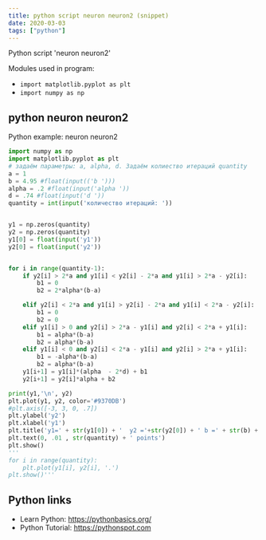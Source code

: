 ```yaml
---
title: python script neuron neuron2 (snippet)
date: 2020-03-03
tags: ["python"]
---
```

Python script 'neuron neuron2'


Modules used in program: 
* `import matplotlib.pyplot as plt`
* `import numpy as np`

## python neuron neuron2

Python example: neuron neuron2

```python
import numpy as np
import matplotlib.pyplot as plt
# задаём параметры: a, alpha, d. Задаём колиество итераций quantity
a = 1
b = 4.95 #float(input(('b ')))
alpha = .2 #float(input('alpha '))
d = .74 #float(input('d '))
quantity = int(input('количество итераций: '))


y1 = np.zeros(quantity)
y2 = np.zeros(quantity)
y1[0] = float(input('y1'))
y2[0] = float(input('y2'))


for i in range(quantity-1):
    if y2[i] > 2*a and y1[i] < y2[i] - 2*a and y1[i] > 2*a - y2[i]:
        b1 = 0
        b2 = 2*alpha*(b-a)

    elif y2[i] < 2*a and y1[i] > y2[i] - 2*a and y1[i] < 2*a - y2[i]:
        b1 = 0
        b2 = 0
    elif y1[i] > 0 and y2[i] > 2*a - y1[i] and y2[i] < 2*a + y1[i]:
        b1 = alpha*(b-a)
        b2 = alpha*(b-a)
    elif y1[i] < 0 and y2[i] < 2*a - y1[i] and y2[i] > 2*a + y1[i]:
        b1 = -alpha*(b-a)
        b2 = alpha*(b-a)
    y1[i+1] = y1[i]*(alpha  - 2*d) + b1
    y2[i+1] = y2[i]*alpha + b2

print(y1,'\n', y2)
plt.plot(y1, y2, color='#9370DB')
#plt.axis([-3, 3, 0, .7])
plt.ylabel('y2')
plt.xlabel('y1')
plt.title('y1=' + str(y1[0]) + '  y2 ='+str(y2[0]) + ' b =' + str(b) +' d=' + str(d) + ' alpha=' + str(alpha) + ' a=' + str(a) )
plt.text(0, .01 , str(quantity) + ' points')
plt.show()
'''
for i in range(quantity):
    plt.plot(y1[i], y2[i], '.')
plt.show()'''

```

## Python links

- Learn Python: https://pythonbasics.org/
- Python Tutorial: https://pythonspot.com
